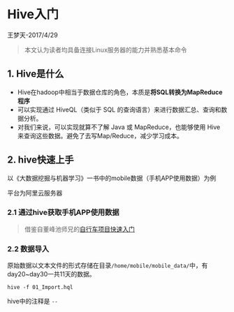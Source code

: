 # Hive入门
王梦天-2017/4/29
> 本文认为读者均具备连接Linux服务器的能力并熟悉基本命令

## 1. Hive是什么
- Hive在hadoop中相当于数据仓库的角色，本质是**将SQL转换为MapReduce程序**
- 可以实现通过 HiveQL（类似于 SQL 的查询语言）来进行数据汇总、查询和数据分析。
- 对我们来说，可以实现就算不了解 Java 或 MapReduce，也能够使用 Hive 来查询这些数据。避免了去写Map/Reduce，减少学习成本。

## 2. hive快速上手
以《大数据挖掘与机器学习》一书中的mobile数据（手机APP使用数据）为例

平台为阿里云服务器

### 2.1 通过hive获取手机APP使用数据
> 借鉴自董峰池师兄的[自行车项目快速入门](https://github.com/FengchiCrazy/bicycle_project/blob/master/quick_start.md#32-通过hive获取自行车数据)


### 2.2 数据导入
原始数据以文本文件的形式存储在目录`/home/mobile/mobile_data/`中，有day20~day30一共11天的数据。



`hive -f 01_Import.hql`

 hive中的注释是 `--`
